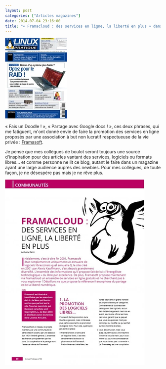 ```yaml
---
layout: post
categories: ["Articles magazines"]
date: 2014-07-04 23:16:00
title: "« Framacloud : des services en ligne, la liberté en plus » dans Linux Pratique 84 (Juillet - Août 2014)"
---
```


[![couverture](/assets/images/articles/LP82-presentation_couv.webp)](http://www.unixgarden.com/index.php/linux-pratique/linux-pratique-n84-juilletaout-2014-en-kiosque)

« Fais un Doodle ! », « Partage avec Google docs ! », ces deux phrases,
qui me fatiguent, m'ont donné envie de faire la promotion des services
en ligne proposés par une association à but non lucratif respectueuse de
la vie privée : [Framasoft](https://www.framasoft.net).

Je pense que mes collègues de boulot seront toujours une source
d'inspiration pour des articles vantant des services, logiciels ou
formats libres… et comme personne ne lit ce blog, autant le faire dans
un magazine ayant une large audience auprès des newbies. Pour mes
collègues, de toute façon, je ne désespère pas mais je ne rêve plus.

![preview](/assets/images/articles/LP84-frama.webp)
